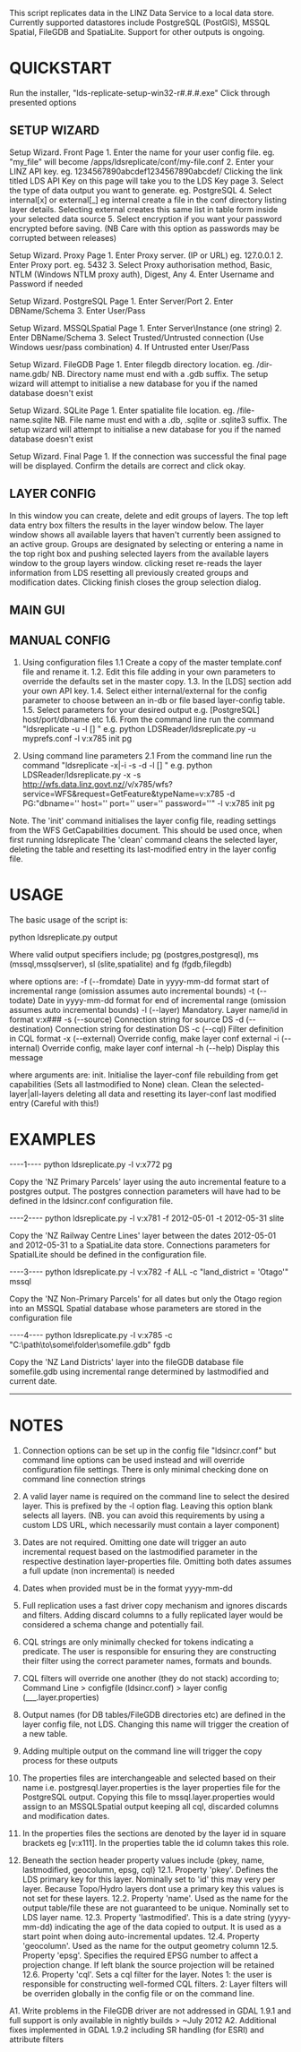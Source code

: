 This script replicates data in the LINZ Data Service to a local data store. Currently supported datastores include
PostgreSQL (PostGIS), MSSQL Spatial, FileGDB and SpatiaLite. Support for other outputs is ongoing.


QUICKSTART
==========
Run the installer, "lds-replicate-setup-win32-r#.#.#.exe"
Click through presented options 

SETUP WIZARD
------------

Setup Wizard. Front Page
	1. Enter the name for your user config file. eg. "my_file" will become <install-dir>/apps/ldsreplicate/conf/my-file.conf 
	2. Enter your LINZ API key. eg. 1234567890abcdef1234567890abcdef/ Clicking the link titled LDS API Key on this page will take you to the LDS Key page 
	3. Select the type of data output you want to generate. eg. PostgreSQL
	4. Select internal[x] or external[_] eg internal create a file in the conf directory listing layer details. Selecting external creates this same list in table form inside your selected data source
	5. Select encryption if you want your password encrypted before saving. (NB Care with this option as passwords may be corrupted between releases)
	
Setup Wizard. Proxy Page
	1. Enter Proxy server. (IP or URL) eg. 127.0.0.1
	2. Enter Proxy port. eg. 5432
	3. Select Proxy authorisation method, Basic, NTLM (Windows NTLM proxy auth), Digest, Any
	4. Enter Username and Password if needed
	
Setup Wizard. PostgreSQL Page
	1. Enter Server/Port
	2. Enter DBName/Schema
	3. Enter User/Pass
	
Setup Wizard. MSSQLSpatial Page
	1. Enter Server\Instance (one string)
	2. Enter DBName/Schema
	3. Select Trusted/Untrusted connection (Use Windows uesr/pass combination)
	4. If Untrusted enter User/Pass
	
Setup Wizard. FileGDB Page
	1. Enter filegdb directory location. eg. <path>/dir-name.gdb/
	NB. Directory name must end with a .gdb suffix. The setup wizard will attempt to initialise a new database for you if the named database doesn't exist

Setup Wizard. SQLite Page
	1. Enter spatialite file location. eg. <path>/file-name.sqlite
	NB. File name must end with a .db, .sqlite or .sqlite3 suffix. The setup wizard will attempt to initialise a new database for you if the named database doesn't exist
	
Setup Wizard. Final Page
	1. If the connection was successful the final page will be displayed. Confirm the details are correct and click okay.	
	
LAYER CONFIG
------------

In this window you can create, delete and edit groups of layers. The top left data entry box filters the results in the layer window below. The layer window shows all available layers that haven't currently been assigned to an active group. Groups are designated by selecting or entering a name in the top right box and pushing selected layers from the available layers window to the group layers window. clicking reset re-reads the layer information from LDS resetting all previously created groups and modification dates. Clicking finish closes the group selection dialog.
   
MAIN GUI
--------




	
MANUAL CONFIG
-------------
1.    Using configuration files
1.1   Create a copy of the master template.conf file and rename it. 
1.2.  Edit this file adding in your own parameters to override the defaults set in the master copy.
1.3.  In the [LDS] section add your own API key.
1.4.  Select either internal/external for the config parameter to choose between an in-db or file based layer-config table.
1.5.  Select parameters for your desired output e.g. [PostgreSQL] host/port/dbname etc 
1.6.  From the command line run the command "ldsreplicate -u <your-custom-conf-file> -l <layer-to-replicate> [<initialise-layer-config-file>] <output-format>"
      e.g. python LDSReader/ldsreplicate.py -u myprefs.conf -l v:x785 init pg
      

2.    Using command line parameters
2.1   From the command line run the command "ldsreplicate -x|-i -s <LDS-URL> -d <destination-connection-string> -l <layer-to-replicate> [<initialise-layer-config-file>] <output-format>"
      e.g. python LDSReader/ldsreplicate.py -x -s http://wfs.data.linz.govt.nz/<your-api-key>/v/x785/wfs?service=WFS&request=GetFeature&typeName=v:x785 -d PG:"dbname='<your-db-name>' host='<your-host-name>' port='<your-port-number>' user='<your-user-name>' password='<your-password>'" -l v:x785 init pg

Note. 
The 'init' command initialises the layer config file, reading settings from the WFS GetCapabilities document. This should be used once, when first running ldsreplicate
The 'clean' command cleans the selected layer, deleting the table and resetting its last-modified entry in the layer config file. 



USAGE
=====

The basic usage of the script is:

python ldsreplicate.py <options> output        

Where valid output specifiers include; pg (postgres,postgresql), ms (mssql,mssqlserver), sl (slite,spatialite) and fg (fgdb,filegdb)

where options are:
-f (--fromdate) Date in yyyy-mm-dd format start of incremental range (omission assumes auto incremental bounds)
-t (--todate) Date in yyyy-mm-dd format for end of incremental range (omission assumes auto incremental bounds)
-l (--layer) Mandatory. Layer name/id in format v:x###
-s (--source) Connection string for source DS
-d (--destination) Connection string for destination DS
-c (--cql) Filter definition in CQL format
-x (--external) Override config, make layer conf external
-i (--internal) Override config, make layer conf internal
-h (--help) Display this message

where arguments are:
init. Initialise the layer-conf file rebuilding from get capabilities (Sets all lastmodified to None)
clean. Clean the selected-layer|all-layers deleting all data and resetting its layer-conf last modified entry (Careful with this!)


EXAMPLES
========

----1----
python ldsreplicate.py -l v:x772 pg

Copy the 'NZ Primary Parcels' layer using the auto incremental feature to a postgres output. The postgres connection 
parameters will have had to be defined in the ldsincr.conf configuration file.

----2----
python ldsreplicate.py -l v:x781 -f 2012-05-01 -t 2012-05-31 slite

Copy the 'NZ Railway Centre Lines' layer between the dates 2012-05-01 and 2012-05-31 to a SpatiaLite data store. Connections parameters for SpatialLite 
should be defined in the configuration file.

----3----
python ldsreplicate.py -l v:x782 -f ALL -c "land_district = 'Otago'" mssql

Copy the 'NZ Non-Primary Parcels' for all dates but only the Otago region into an MSSQL Spatial database whose parameters are stored in the configuration file

----4----
python ldsreplicate.py -l v:x785 -c "C:\path\to\some\folder\somefile.gdb" fgdb

Copy the 'NZ Land Districts' layer into the fileGDB database file somefile.gdb using incremental range determined by lastmodified and current date. 
    
    
---------

NOTES
=====
1. Connection options can be set up in the config file "ldsincr.conf" but command line options can be used instead and will override 
configuration file settings. There is only minimal checking done on command line connection strings
2. A valid layer name is required on the command line to select the desired layer. This is prefixed by the -l option flag. Leaving this option 
blank selects all layers. (NB. you can avoid this requirements by using a custom LDS URL, which necessarily must contain a layer component) 
3. Dates are not required. Omitting one date will trigger an auto incremental request based on the lastmodified parameter in the respective 
destination layer-properties file. Omitting both dates assumes a full update (non incremental) is needed
4. Dates when provided must be in the format yyyy-mm-dd
5. Full replication uses a fast driver copy mechanism and ignores discards and filters. Adding discard columns to a fully replicated layer
would be considered a schema change and potentially fail.
6. CQL strings are only minimally checked for tokens indicating a predicate. The user is responsible for ensuring they are constructing their
filter using the correct parameter names, formats and bounds.
7. CQL filters will override one another (they do not stack) according to; Command Line > configfile (ldsincr.conf) > layer config (___.layer.properties) 
8. Output names (for DB tables/FileGDB directories etc) are defined in the layer config file, not LDS. Changing this name will trigger the creation
of a new table.
9. Adding multiple output on the command line will trigger the copy process for these outputs 

10. The properties files are interchangeable and selected based on their name i.e. postgresql.layer.properties is the layer properties file for the 
PostgreSQL output. Copying this file to mssql.layer.properties would assign to an MSSQLSpatial output keeping all cql, discarded columns and modification dates.
11. In the properties files the sections are denoted by the layer id in square brackets eg [v:x111]. In the properties table the id column takes this role.
12. Beneath the section header property values include {pkey, name, lastmodified, geocolumn, epsg, cql}
12.1. Property 'pkey'. Defines the LDS primary key for this layer. Nominally set to 'id' this may very per layer. Because Topo/Hydro layers dont use a primary key
this values is not set for these layers.
12.2. Property 'name'. Used as the name for the output table/file these are not guaranteed to be unique. Nominally set to LDS layer name.
12.3. Property 'lastmodified'. This is a date string (yyyy-mm-dd) indicating the age of the data copied to output. It is used as a start point 
when doing auto-incremental updates.
12.4. Property 'geocolumn'. Used as the name for the output geometry column
12.5. Property 'epsg'. Specifies the required EPSG number to affect a projection change. If left blank the source projection will be retained
12.6. Property 'cql'. Sets a cql filter for the layer. Notes 1: the user is responsible for constructing well-formed CQL filters. 2: Layer filters 
will be overriden globally in the config file or on the command line.

   

A1. Write problems in the FileGDB driver are not addressed in GDAL 1.9.1 and full support is only available in nightly builds > ~July 2012 
A2. Additional fixes implemented in GDAL 1.9.2 including SR handling (for ESRI) and attribute filters

